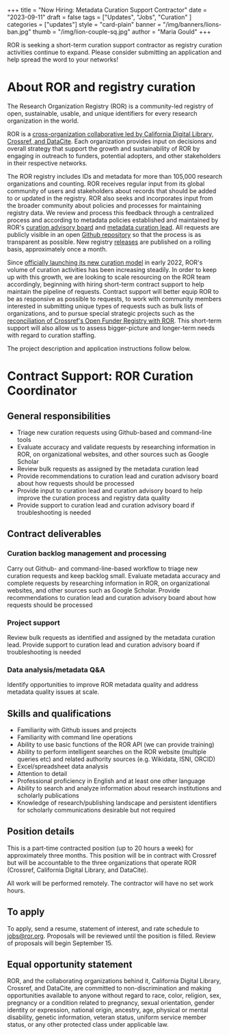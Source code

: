 +++
title = "Now Hiring: Metadata Curation Support Contractor"
date = "2023-09-11"
draft = false
tags = ["Updates", "Jobs", "Curation" ]
categories = ["updates"]
style = "card-plain"
banner = "/img/banners/lions-ban.jpg"
thumb = "/img/lion-couple-sq.jpg"
author = "Maria Gould"
+++

ROR is seeking a short-term curation support contractor as registry curation activities continue to expand. Please consider submitting an application and help spread the word to your networks!

# About ROR and registry curation

The Research Organization Registry (ROR) is a community-led registry of open, sustainable, usable, and unique identifiers for every research organization in the world.

ROR is a [cross-organization collaborative led by California Digital Library, Crossref, and DataCite](/about#governance-model). Each organization provides input on decisions and overall strategy that support the growth and sustainability of ROR by engaging in outreach to funders, potential adopters, and other stakeholders in their respective networks.

The ROR registry includes IDs and metadata for more than 105,000 research organizations and counting. ROR receives regular input from its global community of users and stakeholders about records that should be added to or updated in the registry. ROR also seeks and incorporates input from the broader community about policies and processes for maintaining registry data. We review and process this feedback through a centralized process and according to metadata policies established and maintained by ROR's [curation advisory board](/registry#curation-advisory-board) and [metadata curation lead](/about#core-team). All requests are publicly visible in an open [Github repository](https://github.com/ror-community/ror-updates#readme) so that the process is as transparent as possible. New registry [releases](https://github.com/ror-community/ror-updates/releases) are published on a rolling basis, approximately once a month. 

Since [officially launching its new curation model](/blog/2022-03-17-first-independent-release) in early 2022, ROR's volume of curation activities has been increasing steadily. In order to keep up with this growth, we are looking to scale resourcing on the ROR team accordingly, beginning with hiring short-term contract support to help maintain the pipeline of requests. Contract support will better equip ROR to be as responsive as possible to requests, to work with community members interested in submitting unique types of requests such as bulk lists of organizations, and to pursue special strategic projects such as the [reconciliation of Crossref's Open Funder Registry with ROR](/blog/2023-09-07-open-funder-registry-transition-ror-cross-post). This short-term support will also allow us to assess bigger-picture and longer-term needs with regard to curation staffing. 

The project description and application instructions follow below. 

# Contract Support: ROR Curation Coordinator

## General responsibilities
- Triage new curation requests using Github-based and command-line tools
- Evaluate accuracy and validate requests by researching information in ROR, on organizational websites, and other sources such as Google Scholar
- Review bulk requests as assigned by the metadata curation lead
- Provide recommendations to curation lead and curation advisory board about how requests should be processed
- Provide input to curation lead and curation advisory board to help improve the curation process and registry data quality
- Provide support to curation lead and curation advisory board if troubleshooting is needed

## Contract deliverables

### Curation backlog management and processing
Carry out Github- and command-line-based workflow to triage new curation requests and keep backlog small. Evaluate metadata accuracy and complete requests by researching information in ROR, on organizational websites, and other sources such as Google Scholar. Provide recommendations to curation lead and curation advisory board about how requests should be processed

### Project support
Review bulk requests as identified and assigned by the metadata curation lead. Provide support to curation lead and curation advisory board if troubleshooting is needed

### Data analysis/metadata Q&A
Identify opportunities to improve ROR metadata quality and address metadata quality issues at scale. 
			 						

## Skills and qualifications
- Familiarity with Github issues and projects
- Familiarity with command line operations
- Ability to use basic functions of the ROR API (we can provide training)
- Ability to perform intelligent searches on the ROR website (multiple queries etc) and related authority sources (e.g. Wikidata, ISNI, ORCID)
- Excel/spreadsheet data analysis
- Attention to detail
- Professional proficiency in English and at least one other language
- Ability to search and analyze information about research institutions and scholarly publications
- Knowledge of research/publishing landscape and persistent identifiers for scholarly communications desirable but not required

## Position details

This is a part-time contracted position (up to 20 hours a week) for approximately three months. This position will be in contract with Crossref but will be accountable to the three organizations that operate ROR (Crossref, California Digital Library, and DataCite).

All work will be performed remotely. The contractor will have no set work hours. 

## To apply
To apply, send a resume, statement of interest, and rate schedule to jobs@ror.org. Proposals will be reviewed until the position is filled. Review of proposals will begin September 15. 

## Equal opportunity statement
ROR, and the collaborating organizations behind it, California Digital Library, Crossref, and DataCite, are committed to non-discrimination and making opportunities available to anyone without regard to race, color, religion, sex, pregnancy or a condition related to pregnancy, sexual orientation, gender identity or expression, national origin, ancestry, age, physical or mental disability, genetic information, veteran status, uniform service member status, or any other protected class under applicable law.
